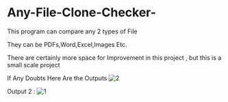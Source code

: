 # Any-File-Clone-Checker-
This program can compare any 2 types of File

They can be PDFs,Word,Excel,Images Etc.

There are certainly more space for Improvement in this project , but this is a small scale project


If Any Doubts Here Are the Outputs 
![2](https://github.com/GamerzUnite/Any-File-Clone-Checker-/assets/131663742/08a844da-e1a5-4671-89fa-573f32cab6f7)

Output 2 : 
![1](https://github.com/GamerzUnite/Any-File-Clone-Checker-/assets/131663742/00aae391-f478-4f34-8428-c9f1108f8ae0)
